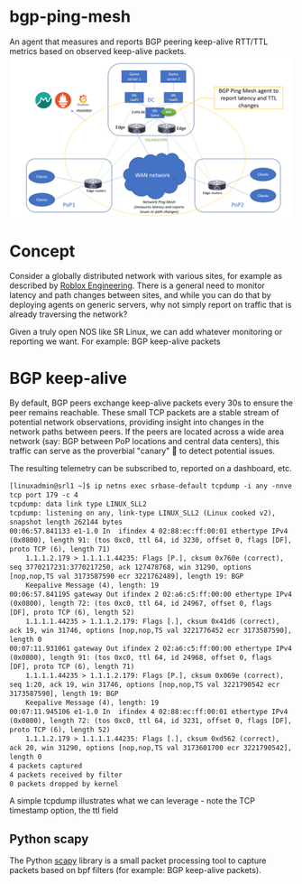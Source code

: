 # bgp-ping-mesh
An agent that measures and reports BGP peering keep-alive RTT/TTL metrics based on observed keep-alive packets.
![plot](./BGP_Ping_Mesh.png)

# Concept
Consider a globally distributed network with various sites, for example as described by [Roblox Engineering](https://blog.roblox.com/2021/04/network-packet-loss-latency-monitoring-roblox-cloud/). There is a general need to monitor latency and path changes between sites, and while you can do that by deploying agents on generic servers, why not simply report on traffic that is already traversing the network?

Given a truly open NOS like SR Linux, we can add whatever monitoring or reporting we want. For example: BGP keep-alive packets

# BGP keep-alive
By default, BGP peers exchange keep-alive packets every 30s to ensure the peer remains reachable. These small TCP packets are a stable stream of potential network observations, providing insight into changes in the network paths between peers. If the peers are located across a wide area network (say: BGP between PoP locations and central data centers), this traffic can serve as the proverbial "canary" 🐥 to detect potential issues.

The resulting telemetry can be subscribed to, reported on a dashboard, etc.

```
[linuxadmin@srl1 ~]$ ip netns exec srbase-default tcpdump -i any -nnve tcp port 179 -c 4
tcpdump: data link type LINUX_SLL2
tcpdump: listening on any, link-type LINUX_SLL2 (Linux cooked v2), snapshot length 262144 bytes
00:06:57.841133 e1-1.0 In  ifindex 4 02:88:ec:ff:00:01 ethertype IPv4 (0x0800), length 91: (tos 0xc0, ttl 64, id 3230, offset 0, flags [DF], proto TCP (6), length 71)
    1.1.1.2.179 > 1.1.1.1.44235: Flags [P.], cksum 0x760e (correct), seq 3770217231:3770217250, ack 127478768, win 31290, options [nop,nop,TS val 3173587590 ecr 3221762489], length 19: BGP
	Keepalive Message (4), length: 19
00:06:57.841195 gateway Out ifindex 2 02:a6:c5:ff:00:00 ethertype IPv4 (0x0800), length 72: (tos 0xc0, ttl 64, id 24967, offset 0, flags [DF], proto TCP (6), length 52)
    1.1.1.1.44235 > 1.1.1.2.179: Flags [.], cksum 0x41d6 (correct), ack 19, win 31746, options [nop,nop,TS val 3221776452 ecr 3173587590], length 0
00:07:11.931061 gateway Out ifindex 2 02:a6:c5:ff:00:00 ethertype IPv4 (0x0800), length 91: (tos 0xc0, ttl 64, id 24968, offset 0, flags [DF], proto TCP (6), length 71)
    1.1.1.1.44235 > 1.1.1.2.179: Flags [P.], cksum 0x069e (correct), seq 1:20, ack 19, win 31746, options [nop,nop,TS val 3221790542 ecr 3173587590], length 19: BGP
	Keepalive Message (4), length: 19
00:07:11.945106 e1-1.0 In  ifindex 4 02:88:ec:ff:00:01 ethertype IPv4 (0x0800), length 72: (tos 0xc0, ttl 64, id 3231, offset 0, flags [DF], proto TCP (6), length 52)
    1.1.1.2.179 > 1.1.1.1.44235: Flags [.], cksum 0xd562 (correct), ack 20, win 31290, options [nop,nop,TS val 3173601700 ecr 3221790542], length 0
4 packets captured
4 packets received by filter
0 packets dropped by kernel
```
A simple tcpdump illustrates what we can leverage - note the TCP timestamp option, the ttl field

## Python scapy
The Python [scapy](https://scapy.net/) library is a small packet processing tool to capture packets based on bpf filters (for example: BGP keep-alive packets).
